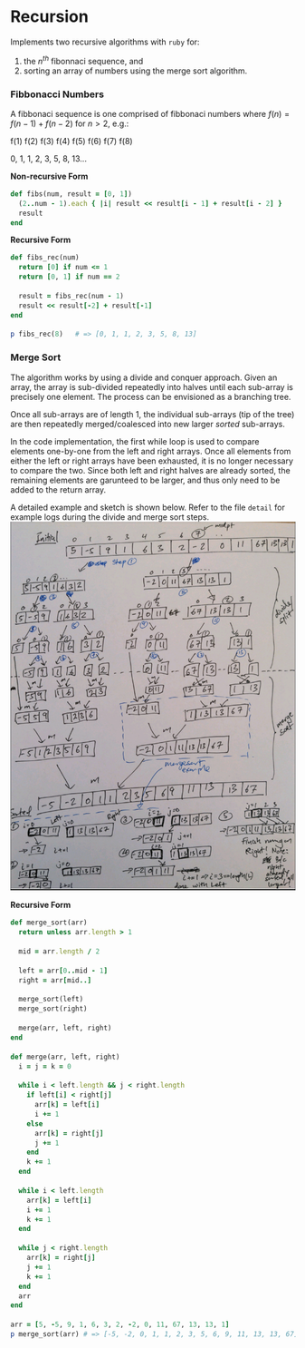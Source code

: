 # Recursion
Implements two recursive algorithms with `ruby` for: 
1. the $n^{th}$ fibonnaci sequence, and
2. sorting an array of numbers using the merge sort algorithm.

### Fibbonacci Numbers
A fibbonaci sequence is one comprised of fibbonaci numbers where $f(n) = f(n-1) + f(n-2)$ for $n > 2$, e.g.:

f(1) f(2) f(3) f(4) f(5) f(6) f(7) f(8)

0,   1,   1,   2,   3,   5,   8,   13...

**Non-recursive Form**
```ruby
def fibs(num, result = [0, 1])
  (2..num - 1).each { |i| result << result[i - 1] + result[i - 2] }
  result
end
```

**Recursive Form**
```ruby
def fibs_rec(num)
  return [0] if num <= 1
  return [0, 1] if num == 2

  result = fibs_rec(num - 1)
  result << result[-2] + result[-1]
end

p fibs_rec(8)   # => [0, 1, 1, 2, 3, 5, 8, 13]
```

### Merge Sort
The algorithm works by using a divide and conquer approach. Given an array, the array is sub-divided repeatedly into halves until each sub-array is precisely one element. The process can be envisioned as a branching tree. 

Once all sub-arrays are of length 1, the individual sub-arrays (tip of the tree) are then repeatedly merged/coalesced into new larger *sorted* sub-arrays.

In the code implementation, the first while loop is used to compare elements one-by-one from the left and right arrays. Once all elements from either the left or right arrays have been exhausted, it is no longer necessary to compare the two. Since both left and right halves are already sorted, the remaining elements are garunteed to be larger, and thus only need to be added to the return array. 

A detailed example and sketch is shown below. Refer to the file `detail` for example logs during the divide and merge sort steps.
![Merge Sort Example](./assets/merge-sort.png)

**Recursive Form**
```ruby
def merge_sort(arr)
  return unless arr.length > 1

  mid = arr.length / 2

  left = arr[0..mid - 1]
  right = arr[mid..]

  merge_sort(left)
  merge_sort(right)

  merge(arr, left, right)
end

def merge(arr, left, right)
  i = j = k = 0

  while i < left.length && j < right.length
    if left[i] < right[j]
      arr[k] = left[i]
      i += 1
    else
      arr[k] = right[j]
      j += 1
    end
    k += 1
  end

  while i < left.length
    arr[k] = left[i]
    i += 1
    k += 1
  end

  while j < right.length
    arr[k] = right[j]
    j += 1
    k += 1
  end
  arr
end

arr = [5, -5, 9, 1, 6, 3, 2, -2, 0, 11, 67, 13, 13, 1]
p merge_sort(arr) # => [-5, -2, 0, 1, 1, 2, 3, 5, 6, 9, 11, 13, 13, 67]
```
